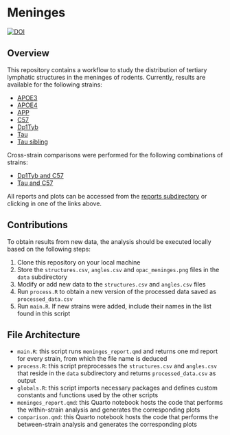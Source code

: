 # Meninges

[![DOI](https://zenodo.org/badge/708837985.svg)](https://doi.org/10.5281/zenodo.15453825)

## Overview

This repository contains a workflow to study the distribution of tertiary lymphatic structures in
the meninges of rodents. Currently, results are available for the following strains:

- [APOE3](https://github.com/The-Okun-Lab/meninges/blob/master/reports/APOE3.md)
- [APOE4](https://github.com/The-Okun-Lab/meninges/blob/master/reports/APOE4.md)
- [APP](https://github.com/The-Okun-Lab/meninges/blob/master/reports/APP.md)
- [C57](https://github.com/RiboRings/meninges/blob/master/reports/C57.md)
- [Dp1Tyb](https://github.com/The-Okun-Lab/meninges/blob/master/reports/Dp1Tyb.md)
- [Tau](https://github.com/The-Okun-Lab/meninges/blob/master/reports/Tau.md)
- [Tau sibling](https://github.com/The-Okun-Lab/meninges/blob/master/reports/Tau_sibling.md)

Cross-strain comparisons were performed for the following combinations of strains:

- [Dp1Tyb and C57](https://github.com/The-Okun-Lab/meninges/blob/master/reports/Dp1Tyb_C57.md)
- [Tau and C57](https://github.com/The-Okun-Lab/meninges/blob/master/reports/Tau_C57.md)

All reports and plots can be accessed from the
[reports subdirectory](https://github.com/The-Okun-Lab/meninges/tree/master/reports) or clicking
in one of the links above.

## Contributions

To obtain results from new data, the analysis should be executed locally based
on the following steps:

1. Clone this repository on your local machine
2. Store the `structures.csv`, `angles.csv` and `opac_meninges.png` files in
   the `data` subdirectory
3. Modify or add new data to the `structures.csv` and `angles.csv` files
4. Run `process.R` to obtain a new version of the processed data saved as
   `processed_data.csv`
5. Run `main.R`. If new strains were added, include their names in the list
   found in this script

## File Architecture

- `main.R`: this script runs `meninges_report.qmd` and returns one md report
  for every strain, from which the file name is deduced
- `process.R`: this script preprocesses the `structures.csv` and `angles.csv`
  that reside in the `data` subdirectory and returns `processed_data.csv` as
  output
- `globals.R`: this script imports necessary packages and defines custom
  constants and functions used by the other scripts
- `meninges_report.qmd`: this Quarto notebook hosts the code that performs
  the within-strain analysis and generates the corresponding plots
- `comparison.qmd`: this Quarto notebook hosts the code that performs the
  between-strain analysis and generates the corresponding plots
